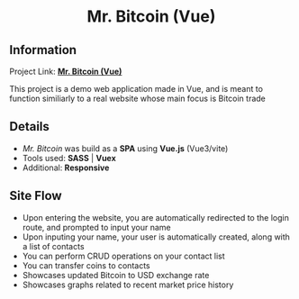 <h1 align="center">Mr. Bitcoin (Vue)</h1>

<h2>Information</h2>

Project Link: [**Mr. Bitcoin (Vue)**](https://vadimep622.github.io/proj-Vue-mr-bitcoin)

This project is a demo web application made in Vue, and is meant to function similiarly to a real website whose main focus is Bitcoin trade

<h2>Details</h2>

* *Mr. Bitcoin* was build as a **SPA** using  **Vue.js** (Vue3/vite)
* Tools used: **SASS** | **Vuex**
* Additional: **Responsive**

<h2>Site Flow</h2>

* Upon entering the website, you are automatically redirected to the login route, and prompted to input your name
* Upon inputing your name, your user is automatically created, along with a list of contacts
* You can perform CRUD operations on your contact list
* You can transfer coins to contacts
* Showcases updated Bitcoin to USD exchange rate
* Showcases graphs related to recent market price history
